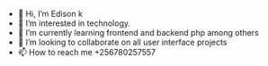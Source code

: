 - 👋 Hi, I’m Edison k
- 👀 I’m interested in technology.
- 🌱 I’m currently learning frontend and backend php among others
- 💞️ I’m looking to collaborate on all user interface projects
- 📫 How to reach me +256780257557

<!---
Kavani22/Kavani22 is a ✨ special ✨ repository because its `README.md` (this file) appears on your GitHub profile.
You can click the Preview link to take a look at your changes.
--->
